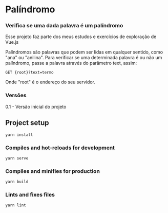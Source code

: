 # Palíndromo

### Verifica se uma dada palavra é um palíndromo

Esse projeto faz parte dos meus estudos e exercícios de exploração de Vue.js

Palíndromos são palavras que podem ser lidas em qualquer sentido, como "ana" ou "anilina". Para verificar se uma determinada
palavra é ou não um palíndromo, passe a palavra através do parâmetro text, assim:

`GET {root}?text=termo`

Onde "root" é o endereço do seu servidor.

### Versões

0.1 - Versão inicial do projeto

## Project setup
```
yarn install
```

### Compiles and hot-reloads for development
```
yarn serve
```

### Compiles and minifies for production
```
yarn build
```

### Lints and fixes files
```
yarn lint
```
